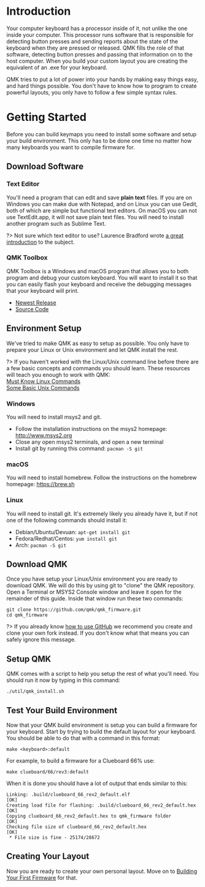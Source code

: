 # Introduction

Your computer keyboard has a processor inside of it, not unlike the one inside your computer. This processor runs software that is responsible for detecting button presses and sending reports about the state of the keyboard when they are pressed or released. QMK fills the role of that software, detecting button presses and passing that information on to the host computer. When you build your custom layout you are creating the equivalent of an .exe for your keyboard.

QMK tries to put a lot of power into your hands by making easy things easy, and hard things possible. You don't have to know how to program to create powerful layouts, you only have to follow a few simple syntax rules.

# Getting Started

Before you can build keymaps you need to install some software and setup your build environment. This only has to be done one time no matter how many keyboards you want to compile firmware for.

## Download Software

### Text Editor

You'll need a program that can edit and save **plain text** files. If you are on Windows you can make due with Notepad, and on Linux you can use Gedit, both of which are simple but functional text editors. On macOS you can not use TextEdit.app, it will not save plain text files. You will need to install another program such as Sublime Text.

?> Not sure which text editor to use? Laurence Bradford wrote [a great introduction](https://learntocodewith.me/programming/basics/text-editors/) to the subject.

### QMK Toolbox

QMK Toolbox is a Windows and macOS program that allows you to both program and debug your custom keyboard. You will want to install it so that you can easily flash your keyboard and receive the debugging messages that your keyboard will print.

* [Newest Release](https://github.com/qmk/qmk_toolbox/releases/latest)
* [Source Code](https://github.com/qmk/qmk_toolbox/)

## Environment Setup

We've tried to make QMK as easy to setup as possible. You only have to prepare your Linux or Unix environment and let QMK install the rest.

?> If you haven't worked with the Linux/Unix command line before there are a few basic concepts and commands you should learn. These resources will teach you enough to work with QMK:<br>
[Must Know Linux Commands](https://www.guru99.com/must-know-linux-commands.html)<br>
[Some Basic Unix Commands](https://www.tjhsst.edu/~dhyatt/superap/unixcmd.html)

### Windows

You will need to install msys2 and git.

* Follow the installation instructions on the msys2 homepage: http://www.msys2.org
* Close any open msys2 terminals, and open a new terminal
* Install git by running this command: `pacman -S git`

### macOS

You will need to install homebrew. Follow the instructions on the homebrew homepage: https://brew.sh

### Linux

You will need to install git. It's extremely likely you already have it, but if not one of the following commands should install it:

* Debian/Ubuntu/Devuan: `apt-get install git`
* Fedora/Redhat/Centos: `yum install git`
* Arch: `pacman -S git`

## Download QMK

Once you have setup your Linux/Unix environment you are ready to download QMK. We will do this by using git to "clone" the QMK repository. Open a Terminal or MSYS2 Console window and leave it open for the remainder of this guide. Inside that window run these two commands:

    git clone https://github.com/qmk/qmk_firmware.git
    cd qmk_firmware

?> If you already know [how to use GitHub](getting_started_github.md) we recommend you create and clone your own fork instead. If you don't know what that means you can safely ignore this message.

## Setup QMK

QMK comes with a script to help you setup the rest of what you'll need. You should run it now by typing in this command:

    ./util/qmk_install.sh

## Test Your Build Environment

Now that your QMK build environment is setup you can build a firmware for your keyboard. Start by trying to build the default layout for your keyboard. You should be able to do that with a command in this format:

    make <keyboard>:default

For example, to build a firmware for a Clueboard 66% use:

    make clueboard/66/rev3:default

When it is done you should have a lot of output that ends similar to this:

```
Linking: .build/clueboard_66_rev2_default.elf                                                       [OK]
Creating load file for flashing: .build/clueboard_66_rev2_default.hex                               [OK]
Copying clueboard_66_rev2_default.hex to qmk_firmware folder                                        [OK]
Checking file size of clueboard_66_rev2_default.hex                                                 [OK]
 * File size is fine - 25174/28672
```

## Creating Your Layout

Now you are ready to create your own personal layout. Move on to [Building Your First Firmware](newbs_building_firmware.md) for that.
